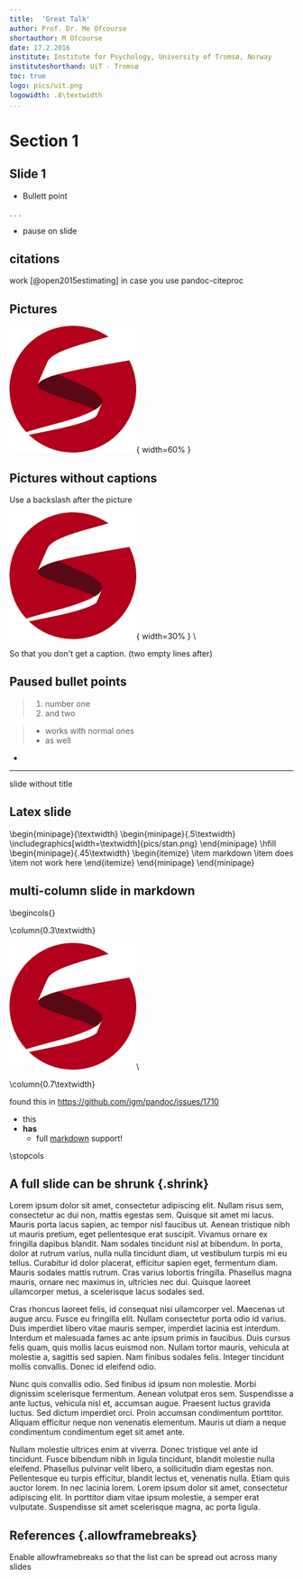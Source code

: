 ```yaml
---
title:  'Great Talk'
author: Prof. Dr. Me Ofcourse
shortauthor: M Ofcourse
date: 17.2.2016
institute: Institute for Psychology, University of Tromsø, Norway
instituteshorthand: UiT - Tromsø
toc: true
logo: pics/uit.png
logowidth: .8\textwidth
...
```


# Section 1

## Slide 1

- Bullett point

. . .

- pause on slide



## citations

work [@open2015estimating] in case you use pandoc-citeproc


## Pictures

![Stan's logo with a caption and figure number, custom width.](pics/stan.png){ width=60% }

## Pictures without captions

Use a backslash after the picture

![](pics/stan.png){ width=30% } \


So that you don't get a caption. (two empty lines after)

## Paused bullet points

> 1. number one
> 2. and two

> - works with normal ones
> - as well
-

---

slide without title


## Latex slide

\begin{minipage}{\textwidth}
\begin{minipage}{.5\textwidth}
  \includegraphics[width=\textwidth]{pics/stan.png}
\end{minipage}
\hfill
\begin{minipage}{.45\textwidth}
  \begin{itemize}
  \item markdown
  \item does
  \item not work here
  \end{itemize}
\end{minipage}
\end{minipage}

## multi-column slide in markdown

\begincols{}

\column{0.3\textwidth}

![](pics/stan.png)\

\column{0.7\textwidth}


found this in <https://github.com/jgm/pandoc/issues/1710>

- this
- **has**
    - full [markdown]() support!


\stopcols



## A full slide can be shrunk {.shrink}

Lorem ipsum dolor sit amet, consectetur adipiscing elit. Nullam risus sem, consectetur ac dui non, mattis egestas sem. Quisque sit amet mi lacus. Mauris porta lacus sapien, ac tempor nisl faucibus ut. Aenean tristique nibh ut mauris pretium, eget pellentesque erat suscipit. Vivamus ornare ex fringilla dapibus blandit. Nam sodales tincidunt nisl at bibendum. In porta, dolor at rutrum varius, nulla nulla tincidunt diam, ut vestibulum turpis mi eu tellus. Curabitur id dolor placerat, efficitur sapien eget, fermentum diam. Mauris sodales mattis rutrum. Cras varius lobortis fringilla. Phasellus magna mauris, ornare nec maximus in, ultricies nec dui. Quisque laoreet ullamcorper metus, a scelerisque lacus sodales sed.

Cras rhoncus laoreet felis, id consequat nisi ullamcorper vel. Maecenas ut augue arcu. Fusce eu fringilla elit. Nullam consectetur porta odio id varius. Duis imperdiet libero vitae mauris semper, imperdiet lacinia est interdum. Interdum et malesuada fames ac ante ipsum primis in faucibus. Duis cursus felis quam, quis mollis lacus euismod non. Nullam tortor mauris, vehicula at molestie a, sagittis sed sapien. Nam finibus sodales felis. Integer tincidunt mollis convallis. Donec id eleifend odio.

Nunc quis convallis odio. Sed finibus id ipsum non molestie. Morbi dignissim scelerisque fermentum. Aenean volutpat eros sem. Suspendisse a ante luctus, vehicula nisl et, accumsan augue. Praesent luctus gravida luctus. Sed dictum imperdiet orci. Proin accumsan condimentum porttitor. Aliquam efficitur neque non venenatis elementum. Mauris ut diam a neque condimentum condimentum eget sit amet ante.

Nullam molestie ultrices enim at viverra. Donec tristique vel ante id tincidunt. Fusce bibendum nibh in ligula tincidunt, blandit molestie nulla eleifend. Phasellus pulvinar velit libero, a sollicitudin diam egestas non. Pellentesque eu turpis efficitur, blandit lectus et, venenatis nulla. Etiam quis auctor lorem. In nec lacinia lorem. Lorem ipsum dolor sit amet, consectetur adipiscing elit. In porttitor diam vitae ipsum molestie, a semper erat vulputate. Suspendisse sit amet scelerisque magna, ac porta ligula.


## References {.allowframebreaks}

Enable allowframebreaks so that the list can be spread out across many slides
